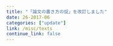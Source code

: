```yaml
---
title: "「論文の書き方の掟」を改訂しました"
date: 26-2017-06
categories: ["update"]
link: /misc/texts
continue_link: false
---
```


